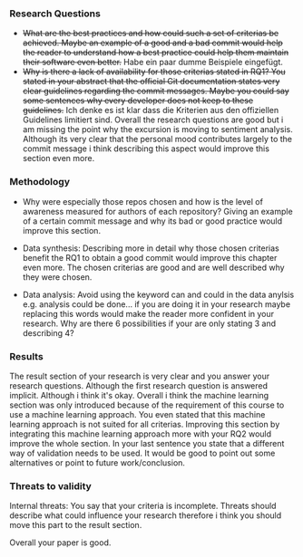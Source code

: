 ### Research Questions
- ~~What are the best practices and how could such a set of criterias be achieved. Maybe an example of a good and a bad commit would help the reader to understand how a best practice could help them maintain their software even better.~~ Habe ein paar dumme Beispiele eingefügt.
- ~~Why is there a lack of availability for those criterias stated in RQ1? You stated in your abstract that the official Git documentation states very clear guidelines regarding the commit messages. Maybe you could say some sentences why every developer does not keep to these guidelines.~~ Ich denke es ist klar dass die Kriterien aus den offiziellen Guidelines limitiert sind.
Overall the research questions are good but i am missing the point why the excursion is moving to sentiment analysis. Although its very clear that the personal mood contributes largely to the commit message i think describing this aspect would improve this section even more.

### Methodology
- Why were especially those repos chosen and how is the level of awareness measured for authors of each repository? Giving an example of a certain commit message and why its bad or good practice would improve this section.

- Data synthesis: Describing more in detail why those chosen criterias benefit the RQ1 to obtain a good commit would improve this chapter even more. The chosen criterias are good and are well described why they were chosen.

- Data analysis: Avoid using the keyword can and could in the data anylsis e.g. analysis could be done... if you are doing it in your research maybe replacing this words would make the reader more confident in your research. Why are there 6 possibilities if your are only stating 3 and describing 4?

### Results
The result section of your research is very clear and you answer your research questions. Although the first research question is answered implicit. Although i think it's okay. Overall i think the machine learning section was only introduced because of the requirement of this course to use a machine learning approach. You even stated that this machine learning approach is not suited for all criterias. Improving this section by integrating this machine learning approach more with your RQ2 would improve the whole section. In your last sentence you state that a different way of validation needs to be used. It would be good to point out some alternatives or point to future work/conclusion.

### Threats to validity
Internal threats: You say that your criteria is incomplete. Threats should describe what could influence your research therefore i think you should move this part to the result section.


Overall your paper is good.
